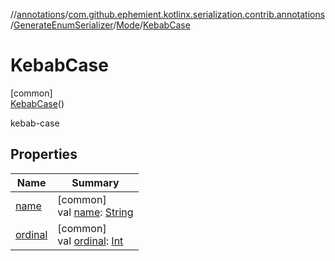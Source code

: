 //[annotations](../../../../../index.md)/[com.github.ephemient.kotlinx.serialization.contrib.annotations](../../../index.md)/[GenerateEnumSerializer](../../index.md)/[Mode](../index.md)/[KebabCase](index.md)

# KebabCase

[common]\
[KebabCase](index.md)()

kebab-case

## Properties

| Name | Summary |
|---|---|
| [name](index.md#-372974862%2FProperties%2F-1278216615) | [common]<br>val [name](index.md#-372974862%2FProperties%2F-1278216615): [String](https://kotlinlang.org/api/latest/jvm/stdlib/kotlin/-string/index.html) |
| [ordinal](index.md#-739389684%2FProperties%2F-1278216615) | [common]<br>val [ordinal](index.md#-739389684%2FProperties%2F-1278216615): [Int](https://kotlinlang.org/api/latest/jvm/stdlib/kotlin/-int/index.html) |
